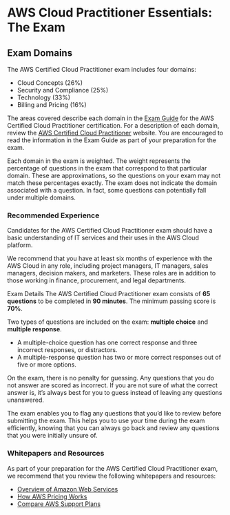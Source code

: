 # AWS Cloud Practitioner Essentials: The Exam

## Exam Domains

The AWS Certified Cloud Practitioner exam includes four domains:

* Cloud Concepts (26%)
* Security and Compliance (25%)
* Technology (33%)
* Billing and Pricing (16%)

The areas covered describe each domain in the [Exam Guide](https://d1.awsstatic.com/training-and-certification/docs-cloud-practitioner/AWS-Certified-Cloud-Practitioner_Exam-Guide.pdf) for the AWS Certified Cloud Practitioner certification. For a description of each domain, review the [AWS Certified Cloud Practitioner](https://aws.amazon.com/certification/certified-cloud-practitioner/) website. You are encouraged to read the information in the Exam Guide as part of your preparation for the exam.

Each domain in the exam is weighted. The weight represents the percentage of questions in the exam that correspond to that particular domain. These are approximations, so the questions on your exam may not match these percentages exactly. The exam does not indicate the domain associated with a question. In fact, some questions can potentially fall under multiple domains.

### Recommended Experience

Candidates for the AWS Certified Cloud Practitioner exam should have a basic understanding of IT services and their uses in the AWS Cloud platform. 

We recommend that you have at least six months of experience with the AWS Cloud in any role, including project managers, IT managers, sales managers, decision makers, and marketers. These roles are in addition to those working in finance, procurement, and legal departments.

Exam Details
The AWS Certified Cloud Practitioner exam consists of **65 questions** to be completed in **90 minutes**. The minimum passing score is **70%**.

Two types of questions are included on the exam: **multiple choice** and **multiple response**.

* A multiple-choice question has one correct response and three incorrect responses, or distractors.
* A multiple-response question has two or more correct responses out of five or more options.

On the exam, there is no penalty for guessing. Any questions that you do not answer are scored as incorrect. If you are not sure of what the correct answer is, it’s always best for you to guess instead of leaving any questions unanswered.

The exam enables you to flag any questions that you’d like to review before submitting the exam. This helps you to use your time during the exam efficiently, knowing that you can always go back and review any questions that you were initially unsure of.

### Whitepapers and Resources

As part of your preparation for the AWS Certified Cloud Practitioner exam, we recommend that you review the following whitepapers and resources:

* [Overview of Amazon Web Services](https://d1.awsstatic.com/whitepapers/aws-overview.pdf)
* [How AWS Pricing Works](http://d1.awsstatic.com/whitepapers/aws_pricing_overview.pdf)
* [Compare AWS Support Plans](https://aws.amazon.com/premiumsupport/plans/)

